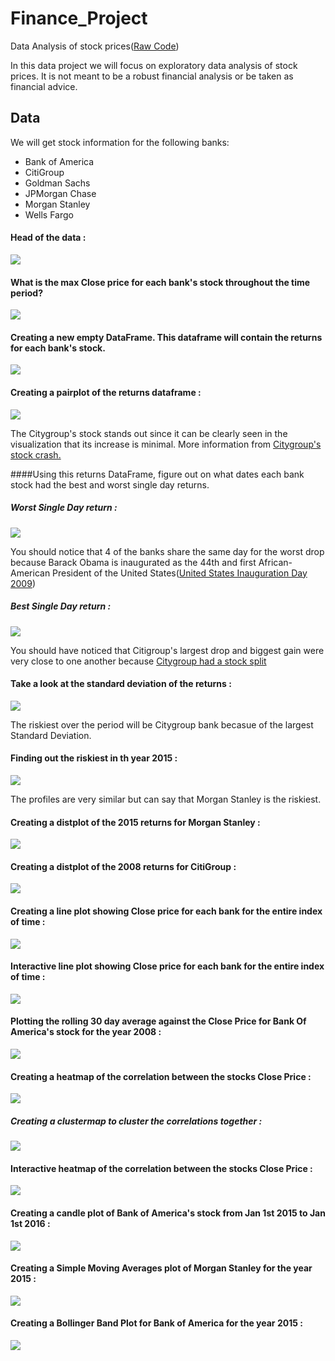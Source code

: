 # Finance_Project
Data Analysis of stock prices([Raw Code](https://github.com/HarshitMaini3733/Finance_Project/blob/main/03-Finance%20Project.ipynb))

In this data project we will focus on exploratory data analysis of stock prices. It is not meant to be a robust financial analysis or be taken as financial advice.

## Data

We will get stock information for the following banks:

<ul>

<li>Bank of America</li>
<li>CitiGroup</li>
<li>Goldman Sachs</li>
<li>JPMorgan Chase</li>
<li>Morgan Stanley</li>
<li>Wells Fargo</li>

</ul>

#### Head of the data :

![](Images/Plot1.png)

#### What is the max Close price for each bank's stock throughout the time period?

![](Images/Plot2.png)

#### Creating a new empty DataFrame. This dataframe will contain the returns for each bank's stock.

![](Images/Plot3.png)

#### Creating a pairplot of the returns dataframe : 

![](Images/Plot4.png)

The Citygroup's stock stands out since it can be clearly seen in the visualization that its increase is minimal. More information from [Citygroup's stock crash.](https://en.wikipedia.org/wiki/Citigroup#November_2008.2C_Collapse_.26_US_Government_Intervention_.28part_of_the_Global_Financial_Crisis.29)

####Using this returns DataFrame, figure out on what dates each bank stock had the best and worst single day returns.

##### Worst Single Day return :

![](Images/Plot5.png)

You should notice that 4 of the banks share the same day for the worst drop because Barack Obama is inaugurated as the 44th and first African-American President of the United States([United States Inauguration Day 2009](https://en.wikipedia.org/wiki/Portal:Current_events/2009_January_20))

##### Best Single Day return : 

![](Images/Plot6.png)

You should have noticed that Citigroup's largest drop and biggest gain were very close to one another because [Citygroup had a stock split](https://www.citigroup.com/citi/news/2011/110321a.htm)

#### Take a look at the standard deviation of the returns : 

![](Images/Plot7.png)

The riskiest over the period will be Citygroup bank becasue of the largest Standard Deviation.

#### Finding out the riskiest in th year 2015 : 

![](Images/Plot8.png)

The profiles are very similar but can say that Morgan Stanley is the riskiest.

#### Creating a distplot of the 2015 returns for Morgan Stanley : 

![](Images/Plot9.png)

#### Creating a distplot of the 2008 returns for CitiGroup :

![](Images/Plot10.png)

#### Creating a line plot showing Close price for each bank for the entire index of time : 

![](Images/Plot11.png)

#### Interactive line plot showing Close price for each bank for the entire index of time : 

![](Images/Plot12.png)

#### Plotting the rolling 30 day average against the Close Price for Bank Of America's stock for the year 2008 : 

![](Images/Plot13.png)

 #### Creating a heatmap of the correlation between the stocks Close Price : 
 
 ![](Images/Plot14.png)
 
 ##### Creating a clustermap to cluster the correlations together : 
 
 ![](Images/Plot15.png)
 
 #### Interactive heatmap of the correlation between the stocks Close Price : 
 
 ![](Images/Plot16.png)
 
 #### Creating a candle plot of Bank of America's stock from Jan 1st 2015 to Jan 1st 2016 : 
 
 ![](Images/Plot17.png)
 
 #### Creating a Simple Moving Averages plot of Morgan Stanley for the year 2015 : 
 
 ![](Images/Plot18.png)
 
 #### Creating a Bollinger Band Plot for Bank of America for the year 2015 : 
 
 ![](Images/Plot19.png)
